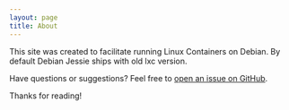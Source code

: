 ```yaml
---
layout: page
title: About
---
```


This site was created to facilitate running Linux Containers on Debian. By default Debian Jessie ships with old lxc version.

Have questions or suggestions? Feel free to [open an issue on GitHub](https://github.com/debian-lxc.github.io/issues/new).

Thanks for reading!
